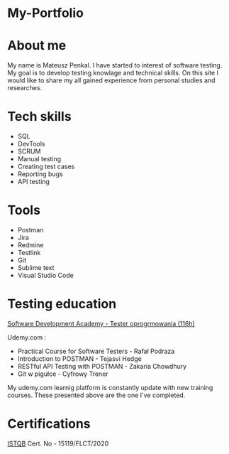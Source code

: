 # My-Portfolio

# About me

  My name is Mateusz Penkal. I have started to interest of software testing. My goal is to develop testing knowlage and technical skills. 
  On this site I would like to share my all gained experience from personal studies and researches.

# Tech skills
  - SQL
  - DevTools
  - SCRUM
  - Manual testing
  - Creating test cases
  - Reporting bugs
  - API testing

# Tools
  - Postman
  - Jira
  - Redmine
  - Testlink
  - Git
  - Sublime text
  - Visual Studio Code
  
  
# Testing education

  [Software Development Academy - Tester oprogrmowania (116h)](https://sdacademy.pl/kursy/software-tester/)
  
  Udemy.com :
  - Practical Course for Software Testers - Rafał Podraza
  - Introduction to POSTMAN - Tejasvi Hedge
  - RESTful API Testing with POSTMAN - Zakaria Chowdhury
  - Git w pigułce - Cyfrowy Trener
 
 My udemy.com learnig platform is constantly update with new training courses. These presented above are the one I've completed.
 
 # Certifications
 
 [ISTQB](http://scr.istqb.org/)  Cert. No - 15119/FLCT/2020
  
